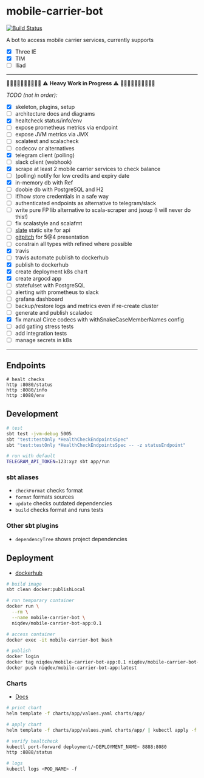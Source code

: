 # mobile-carrier-bot

[![Build Status][travis-image]][travis-url]

[travis-image]: https://travis-ci.org/niqdev/mobile-carrier-bot.svg?branch=master
[travis-url]: https://travis-ci.org/niqdev/mobile-carrier-bot

A bot to access mobile carrier services, currently supports

* [x] Three IE
* [x] TIM
* [ ] Iliad

---

:construction::construction::construction::construction::construction::construction::construction::construction::construction::construction:
:warning: **Heavy Work in Progress** :warning:
:construction::construction::construction::construction::construction::construction::construction::construction::construction::construction:

*TODO (not in order):*

- [x] skeleton, plugins, setup
- [ ] architecture docs and diagrams
- [x] healtcheck status/info/env
- [ ] expose prometheus metrics via endpoint
- [ ] expose JVM metrics via JMX
- [ ] scalatest and scalacheck
- [ ] codecov or alternatives
- [x] telegram client (polling)
- [ ] slack client (webhook)
- [x] scrape at least 2 mobile carrier services to check balance
- [ ] (polling) notify for low credits and expiry date
- [x] in-memory db with Ref
- [ ] doobie db with PostgreSQL and H2
- [ ] if/how store credentials in a safe way
- [ ] authenticated endpoints as alternative to telegram/slack
- [ ] write pure FP lib alternative to scala-scraper and jsoup (I will never do this!)
- [ ] fix scalastyle and scalafmt
- [ ] [slate](https://lord.github.io/slate) static site for api
- [ ] [gitpitch](https://gitpitch.com) for 5@4 presentation
- [ ] constrain all types with refined where possible
- [x] travis
- [ ] travis automate publish to dockerhub
- [x] publish to dockerhub
- [x] create deployment k8s chart
- [x] create argocd app
- [ ] statefulset with PostgreSQL
- [ ] alerting with prometheus to slack
- [ ] grafana dashboard
- [ ] backup/restore logs and metrics even if re-create cluster
- [ ] generate and publish scaladoc
- [x] fix manual Circe codecs with withSnakeCaseMemberNames config
- [ ] add gatling stress tests
- [ ] add integration tests
- [ ] manage secrets in k8s

---

## Endpoints

```
# healt checks
http :8080/status
http :8080/info
http :8080/env
```

## Development

```bash
# test
sbt test -jvm-debug 5005
sbt "test:testOnly *HealthCheckEndpointsSpec"
sbt "test:testOnly *HealthCheckEndpointsSpec -- -z statusEndpoint"

# run with default
TELEGRAM_API_TOKEN=123:xyz sbt app/run
```

### sbt aliases

* `checkFormat` checks format
* `format` formats sources
* `update` checks outdated dependencies
* `build` checks format and runs tests

### Other sbt plugins

* `dependencyTree` shows project dependencies

## Deployment

* [dockerhub](https://hub.docker.com/u/niqdev)

```bash
# build image
sbt clean docker:publishLocal

# run temporary container
docker run \
  --rm \
  --name mobile-carrier-bot \
  niqdev/mobile-carrier-bot-app:0.1

# access container
docker exec -it mobile-carrier-bot bash

# publish
docker login
docker tag niqdev/mobile-carrier-bot-app:0.1 niqdev/mobile-carrier-bot-app:latest
docker push niqdev/mobile-carrier-bot-app:latest
```

### Charts

* [Docs](https://helm.sh/docs/developing_charts/#charts)

```bash
# print chart
helm template -f charts/app/values.yaml charts/app/

# apply chart
helm template -f charts/app/values.yaml charts/app/ | kubectl apply -f -

# verify healtcheck
kubectl port-forward deployment/<DEPLOYMENT_NAME> 8888:8080
http :8888/status

# logs
kubectl logs <POD_NAME> -f
```
